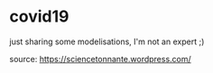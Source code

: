 # covid19
just sharing some modelisations, I'm not an expert ;)

source: https://sciencetonnante.wordpress.com/
